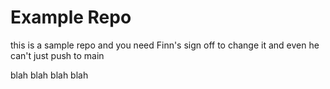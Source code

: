 # Example Repo

this is a sample repo and you need Finn's sign off to change it and even he can't just push to main

blah blah blah blah

